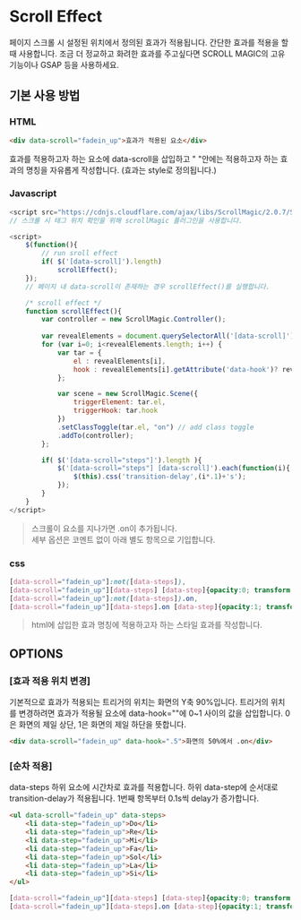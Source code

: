 # Scroll Effect

페이지 스크롤 시 설정된 위치에서 정의된 효과가 적용됩니다. 
간단한 효과를 적용을 할 때 사용합니다. 
조금 더 정교하고 화려한 효과를 주고싶다면 SCROLL MAGIC의 고유 기능이나 GSAP 등을 사용하세요.

## 기본 사용 방법
### HTML
```html
<div data-scroll="fadein_up">효과가 적용된 요소</div>
```
 효과를 적용하고자 하는 요소에 data-scroll을 삽입하고 " "안에는 적용하고자 하는 효과의 명칭을 자유롭게 작성합니다. (효과는 style로 정의됩니다.)  

### Javascript
```Javascript
<script src="https://cdnjs.cloudflare.com/ajax/libs/ScrollMagic/2.0.7/ScrollMagic.min.js"></script>
// 스크롤 시 태그 위치 확인을 위해 scrollMagic 플러그인을 사용합니다. 

<script>
	$(function(){
		// run sroll effect 
		if( $('[data-scroll]').length) 
			scrollEffect();
	});
	// 페이지 내 data-scroll이 존재하는 경우 scrollEffect()를 실행합니다.

	/* scroll effect */
	function scrollEffect(){
		var controller = new ScrollMagic.Controller();
		
		var revealElements = document.querySelectorAll('[data-scroll]');
		for (var i=0; i<revealElements.length; i++) {
			var tar = {
				el : revealElements[i],
				hook : revealElements[i].getAttribute('data-hook')? revealElements[i].getAttribute('data-hook') : 0.9,
			};

			var scene = new ScrollMagic.Scene({
				triggerElement: tar.el,
				triggerHook: tar.hook
			})
			.setClassToggle(tar.el, "on") // add class toggle
			.addTo(controller);
		};

		if( $('[data-scroll="steps"]').length ){
			$('[data-scroll="steps"] [data-scroll]').each(function(i){
				$(this).css('transition-delay',(i*.1)+'s');
			});
		}
	}
</script>
```
> 스크롤이 요소를 지나가면 .on이 추가됩니다.  
> 세부 옵션은 코멘트 없이 아래 별도 항목으로 기입합니다.

### css
```css
[data-scroll="fadein_up"]:not([data-steps]),
[data-scroll="fadein_up"][data-steps] [data-step]{opacity:0; transform:translateY(-30px); transition:.3s;}
[data-scroll="fadein_up"]:not([data-steps]).on,
[data-scroll="fadein_up"][data-steps].on [data-step]{opacity:1; transform:translateY(0);}
```
> html에 삽입한 효과 명칭에 적용하고자 하는 스타일 효과를 작성합니다.   
  
  
  
## OPTIONS
### [효과 적용 위치 변경]
기본적으로 효과가 적용되는 트리거의 위치는 화면의 Y축 90%입니다.
트리거의 위치를 변경하려면 효과가 적용될 요소에 data-hook=""에 0~1 사이의 값을 삽입합니다. 0은 화면의 제일 상단, 1은 화면의 제일 하단을 뜻합니다.

```html
<div data-scroll="fadein_up" data-hook=".5">화면의 50%에서 .on</div>
```

### [순차 적용]
data-steps 하위 요소에 시간차로 효과를 적용합니다. 하위 data-step에 순서대로 transition-delay가 적용됩니다. 1번째 항목부터 0.1s씩 delay가 증가합니다. 

```html
<ul data-scroll="fadein_up" data-steps>
	<li data-step="fadein_up">Do</li>
	<li data-step="fadein_up">Re</li>
	<li data-step="fadein_up">Mi</li>
	<li data-step="fadein_up">Fa</li>
	<li data-step="fadein_up">Sol</li>
	<li data-step="fadein_up">La</li>
	<li data-step="fadein_up">Si</li>
</ul>
```
```css
[data-scroll="fadein_up"][data-steps] [data-step]{opacity:0; transform:translateY(-30px); transition:.3s;}
[data-scroll="fadein_up"][data-steps].on [data-step]{opacity:1; transform:translateY(0);}
```